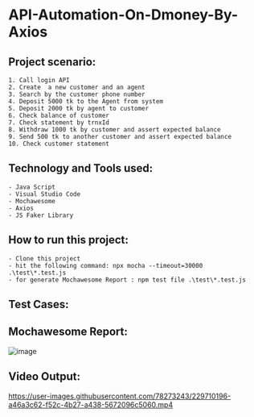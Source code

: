 # API-Automation-On-Dmoney-By-Axios
## Project scenario:
    1. Call login API
    2. Create  a new customer and an agent
    3. Search by the customer phone number
    4. Deposit 5000 tk to the Agent from system
    5. Deposit 2000 tk by agent to customer 
    6. Check balance of customer
    7. Check statement by trnxId 
    8. Withdraw 1000 tk by customer and assert expected balance
    9. Send 500 tk to another customer and assert expected balance
    10. Check customer statement
   
 ## Technology and Tools used: 
    - Java Script
    - Visual Studio Code
    - Mochawesome
    - Axios
    - JS Faker Library

## How to run this project: 
    - Clone this project
    - hit the following command: npx mocha --timeout=30000 .\test\*.test.js
    - for generate Mochawesome Report : npm test file .\test\*.test.js
    
## Test Cases:


## Mochawesome Report:
![image](https://user-images.githubusercontent.com/78273243/229709919-0bffc13a-f9ab-4029-af44-4aed1631ab84.png)

## Video Output: 

https://user-images.githubusercontent.com/78273243/229710196-a46a3c62-f52c-4b27-a438-5672096c5060.mp4

